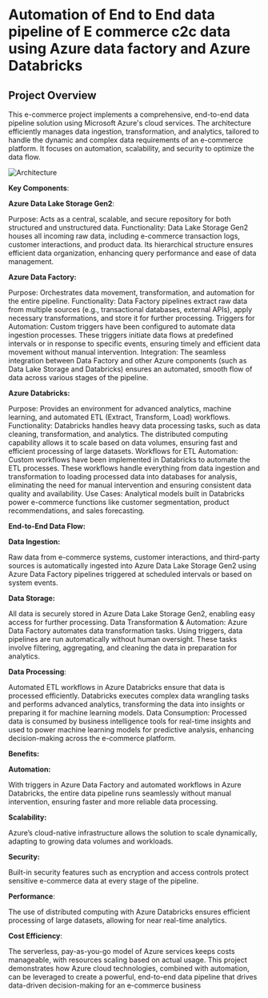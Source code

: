# Automation of End to End data pipeline of E commerce c2c data using Azure data factory and Azure Databricks
## Project Overview

This e-commerce project implements a comprehensive, end-to-end data pipeline solution using Microsoft Azure's cloud services. The architecture efficiently manages data ingestion, transformation, and analytics, tailored to handle the dynamic and complex data requirements of an e-commerce platform. It focuses on automation, scalability, and security to optimize the data flow.


![Architecture]()




**Key Components**:

**Azure Data Lake Storage Gen2**:

Purpose: Acts as a central, scalable, and secure repository for both structured and unstructured data.
Functionality: Data Lake Storage Gen2 houses all incoming raw data, including e-commerce transaction logs, customer interactions, and product data. Its hierarchical structure ensures efficient data organization, enhancing query performance and ease of data management.

**Azure Data Factory:**

Purpose: Orchestrates data movement, transformation, and automation for the entire pipeline.
Functionality: Data Factory pipelines extract raw data from multiple sources (e.g., transactional databases, external APIs), apply necessary transformations, and store it for further processing.
Triggers for Automation: Custom triggers have been configured to automate data ingestion processes. These triggers initiate data flows at predefined intervals or in response to specific events, ensuring timely and efficient data movement without manual intervention.
Integration: The seamless integration between Data Factory and other Azure components (such as Data Lake Storage and Databricks) ensures an automated, smooth flow of data across various stages of the pipeline.

**Azure Databricks:**

Purpose: Provides an environment for advanced analytics, machine learning, and automated ETL (Extract, Transform, Load) workflows.
Functionality: Databricks handles heavy data processing tasks, such as data cleaning, transformation, and analytics. The distributed computing capability allows it to scale based on data volumes, ensuring fast and efficient processing of large datasets.
Workflows for ETL Automation: Custom workflows have been implemented in Databricks to automate the ETL processes. These workflows handle everything from data ingestion and transformation to loading processed data into databases for analysis, eliminating the need for manual intervention and ensuring consistent data quality and availability.
Use Cases: Analytical models built in Databricks power e-commerce functions like customer segmentation, product recommendations, and sales forecasting.


**End-to-End Data Flow:**

**Data Ingestion:**

Raw data from e-commerce systems, customer interactions, and third-party sources is automatically ingested into Azure Data Lake Storage Gen2 using Azure Data Factory pipelines triggered at scheduled intervals or based on system events.

**Data Storage:**

All data is securely stored in Azure Data Lake Storage Gen2, enabling easy access for further processing.
Data Transformation & Automation: Azure Data Factory automates data transformation tasks. Using triggers, data pipelines are run automatically without human oversight. These tasks involve filtering, aggregating, and cleaning the data in preparation for analytics.

**Data Processing**:

Automated ETL workflows in Azure Databricks ensure that data is processed efficiently. Databricks executes complex data wrangling tasks and performs advanced analytics, transforming the data into insights or preparing it for machine learning models.
Data Consumption: Processed data is consumed by business intelligence tools for real-time insights and used to power machine learning models for predictive analysis, enhancing decision-making across the e-commerce platform.

**Benefits:**

**Automation:**

With triggers in Azure Data Factory and automated workflows in Azure Databricks, the entire data pipeline runs seamlessly without manual intervention, ensuring faster and more reliable data processing.

**Scalability:** 

Azure’s cloud-native infrastructure allows the solution to scale dynamically, adapting to growing data volumes and workloads.

**Security:**

Built-in security features such as encryption and access controls protect sensitive e-commerce data at every stage of the pipeline.

**Performance**:

The use of distributed computing with Azure Databricks ensures efficient processing of large datasets, allowing for near real-time analytics.

**Cost Efficiency**:

The serverless, pay-as-you-go model of Azure services keeps costs manageable, with resources scaling based on actual usage.
This project demonstrates how Azure cloud technologies, combined with automation, can be leveraged to create a powerful, end-to-end data pipeline that drives data-driven decision-making for an e-commerce business

